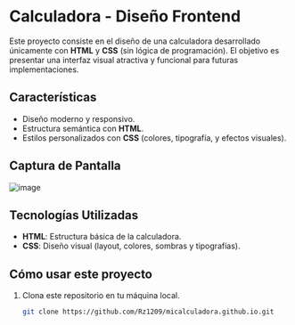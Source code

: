 # Calculadora - Diseño Frontend  

Este proyecto consiste en el diseño de una calculadora desarrollado únicamente con **HTML** y **CSS** (sin lógica de programación).
El objetivo es presentar una interfaz visual atractiva y funcional para futuras implementaciones.  

## Características  
- Diseño moderno y responsivo.  
- Estructura semántica con **HTML**.  
- Estilos personalizados con **CSS** (colores, tipografía, y efectos visuales).
  
## Captura de Pantalla  
![image](https://github.com/user-attachments/assets/1e3f7863-d9a5-42c8-9e22-47f76ffde002)


## Tecnologías Utilizadas  
- **HTML**: Estructura básica de la calculadora.  
- **CSS**: Diseño visual (layout, colores, sombras y tipografías).  
## Cómo usar este proyecto  
1. Clona este repositorio en tu máquina local.  
   ```bash  
   git clone https://github.com/Rz1209/micalculadora.github.io.git
